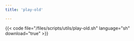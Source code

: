 ```yaml
---
title: 'play-old'

---
```


{{< code file="/files/scripts/utils/play-old.sh" language="sh" download="true" >}}

